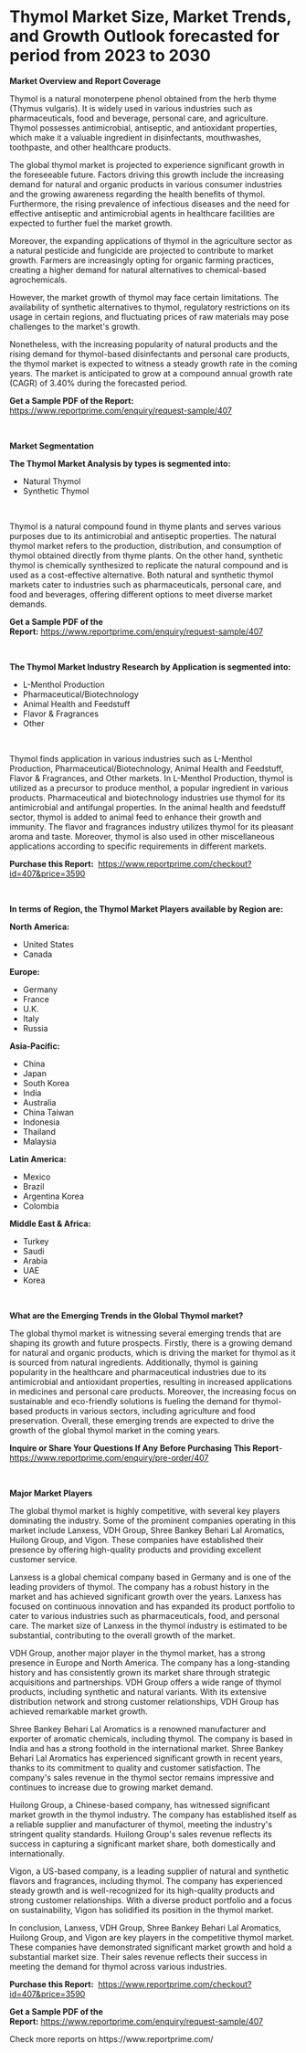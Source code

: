 <p><h1>Thymol Market Size, Market Trends, and Growth Outlook forecasted for period from 2023 to 2030</h1></p><p><strong>Market Overview and Report Coverage</strong></p>
<p><p>Thymol is a natural monoterpene phenol obtained from the herb thyme (Thymus vulgaris). It is widely used in various industries such as pharmaceuticals, food and beverage, personal care, and agriculture. Thymol possesses antimicrobial, antiseptic, and antioxidant properties, which make it a valuable ingredient in disinfectants, mouthwashes, toothpaste, and other healthcare products.</p><p>The global thymol market is projected to experience significant growth in the foreseeable future. Factors driving this growth include the increasing demand for natural and organic products in various consumer industries and the growing awareness regarding the health benefits of thymol. Furthermore, the rising prevalence of infectious diseases and the need for effective antiseptic and antimicrobial agents in healthcare facilities are expected to further fuel the market growth.</p><p>Moreover, the expanding applications of thymol in the agriculture sector as a natural pesticide and fungicide are projected to contribute to market growth. Farmers are increasingly opting for organic farming practices, creating a higher demand for natural alternatives to chemical-based agrochemicals.</p><p>However, the market growth of thymol may face certain limitations. The availability of synthetic alternatives to thymol, regulatory restrictions on its usage in certain regions, and fluctuating prices of raw materials may pose challenges to the market's growth.</p><p>Nonetheless, with the increasing popularity of natural products and the rising demand for thymol-based disinfectants and personal care products, the thymol market is expected to witness a steady growth rate in the coming years. The market is anticipated to grow at a compound annual growth rate (CAGR) of 3.40% during the forecasted period.</p></p>
<p><strong>Get a Sample PDF of the Report:</strong> <a href="https://www.reportprime.com/enquiry/request-sample/407">https://www.reportprime.com/enquiry/request-sample/407</a></p>
<p>&nbsp;</p>
<p><strong>Market Segmentation</strong></p>
<p><strong>The Thymol Market Analysis by types is segmented into:</strong></p>
<p><ul><li>Natural Thymol</li><li>Synthetic Thymol</li></ul></p>
<p>&nbsp;</p>
<p><p>Thymol is a natural compound found in thyme plants and serves various purposes due to its antimicrobial and antiseptic properties. The natural thymol market refers to the production, distribution, and consumption of thymol obtained directly from thyme plants. On the other hand, synthetic thymol is chemically synthesized to replicate the natural compound and is used as a cost-effective alternative. Both natural and synthetic thymol markets cater to industries such as pharmaceuticals, personal care, and food and beverages, offering different options to meet diverse market demands.</p></p>
<p><strong>Get a Sample PDF of the Report:</strong>&nbsp;<a href="https://www.reportprime.com/enquiry/request-sample/407">https://www.reportprime.com/enquiry/request-sample/407</a></p>
<p>&nbsp;</p>
<p><strong>The Thymol Market Industry Research by Application is segmented into:</strong></p>
<p><ul><li>L-Menthol Production</li><li>Pharmaceutical/Biotechnology</li><li>Animal Health and Feedstuff</li><li>Flavor & Fragrances</li><li>Other</li></ul></p>
<p>&nbsp;</p>
<p><p>Thymol finds application in various industries such as L-Menthol Production, Pharmaceutical/Biotechnology, Animal Health and Feedstuff, Flavor & Fragrances, and Other markets. In L-Menthol Production, thymol is utilized as a precursor to produce menthol, a popular ingredient in various products. Pharmaceutical and biotechnology industries use thymol for its antimicrobial and antifungal properties. In the animal health and feedstuff sector, thymol is added to animal feed to enhance their growth and immunity. The flavor and fragrances industry utilizes thymol for its pleasant aroma and taste. Moreover, thymol is also used in other miscellaneous applications according to specific requirements in different markets.</p></p>
<p><strong>Purchase this Report:</strong>&nbsp; <a href="https://www.reportprime.com/checkout?id=407&price=3590">https://www.reportprime.com/checkout?id=407&price=3590</a></p>
<p>&nbsp;</p>
<p><strong>In terms of Region, the Thymol Market Players available by Region are:</strong></p>
<p>
    <p> <strong> North America: </strong>
        <ul>
            <li>United States</li>
            <li>Canada</li>
        </ul>
        </p> 
    <p> <strong> Europe: </strong>
        <ul>
            <li>Germany</li>
            <li>France</li>
            <li>U.K.</li>
            <li>Italy</li>
            <li>Russia</li>
        </ul>
        </p> 
    <p> <strong> Asia-Pacific: </strong>
        <ul>
            <li>China</li>
            <li>Japan</li>
            <li>South Korea</li>
            <li>India</li>
            <li>Australia</li>
            <li>China Taiwan</li>
            <li>Indonesia</li>
            <li>Thailand</li>
            <li>Malaysia</li>
        </ul>
        </p> 
    <p> <strong> Latin America: </strong>
        <ul>
            <li>Mexico</li>
            <li>Brazil</li>
            <li>Argentina Korea</li>
            <li>Colombia</li>
        </ul>
        </p> 
    <p> <strong> Middle East & Africa: </strong>
        <ul>
            <li>Turkey</li>
            <li>Saudi</li>
            <li>Arabia</li>
            <li>UAE</li>
            <li>Korea</li>
        </ul>
    </p>
    </p>
<p>&nbsp;</p>
<p><strong>What are the Emerging Trends in the Global Thymol market?</strong></p>
<p><p>The global thymol market is witnessing several emerging trends that are shaping its growth and future prospects. Firstly, there is a growing demand for natural and organic products, which is driving the market for thymol as it is sourced from natural ingredients. Additionally, thymol is gaining popularity in the healthcare and pharmaceutical industries due to its antimicrobial and antioxidant properties, resulting in increased applications in medicines and personal care products. Moreover, the increasing focus on sustainable and eco-friendly solutions is fueling the demand for thymol-based products in various sectors, including agriculture and food preservation. Overall, these emerging trends are expected to drive the growth of the global thymol market in the coming years.</p></p>
<p><strong>Inquire or Share Your Questions If Any Before Purchasing This Report</strong>- <a href="https://www.reportprime.com/enquiry/pre-order/407">https://www.reportprime.com/enquiry/pre-order/407</a></p>
<p>&nbsp;</p>
<p><strong>Major Market Players</strong></p>
<p><p>The global thymol market is highly competitive, with several key players dominating the industry. Some of the prominent companies operating in this market include Lanxess, VDH Group, Shree Bankey Behari Lal Aromatics, Huilong Group, and Vigon. These companies have established their presence by offering high-quality products and providing excellent customer service.</p><p>Lanxess is a global chemical company based in Germany and is one of the leading providers of thymol. The company has a robust history in the market and has achieved significant growth over the years. Lanxess has focused on continuous innovation and has expanded its product portfolio to cater to various industries such as pharmaceuticals, food, and personal care. The market size of Lanxess in the thymol industry is estimated to be substantial, contributing to the overall growth of the market.</p><p>VDH Group, another major player in the thymol market, has a strong presence in Europe and North America. The company has a long-standing history and has consistently grown its market share through strategic acquisitions and partnerships. VDH Group offers a wide range of thymol products, including synthetic and natural variants. With its extensive distribution network and strong customer relationships, VDH Group has achieved remarkable market growth.</p><p>Shree Bankey Behari Lal Aromatics is a renowned manufacturer and exporter of aromatic chemicals, including thymol. The company is based in India and has a strong foothold in the international market. Shree Bankey Behari Lal Aromatics has experienced significant growth in recent years, thanks to its commitment to quality and customer satisfaction. The company's sales revenue in the thymol sector remains impressive and continues to increase due to growing market demand.</p><p>Huilong Group, a Chinese-based company, has witnessed significant market growth in the thymol industry. The company has established itself as a reliable supplier and manufacturer of thymol, meeting the industry's stringent quality standards. Huilong Group's sales revenue reflects its success in capturing a significant market share, both domestically and internationally.</p><p>Vigon, a US-based company, is a leading supplier of natural and synthetic flavors and fragrances, including thymol. The company has experienced steady growth and is well-recognized for its high-quality products and strong customer relationships. With a diverse product portfolio and a focus on sustainability, Vigon has solidified its position in the thymol market.</p><p>In conclusion, Lanxess, VDH Group, Shree Bankey Behari Lal Aromatics, Huilong Group, and Vigon are key players in the competitive thymol market. These companies have demonstrated significant market growth and hold a substantial market size. Their sales revenue reflects their success in meeting the demand for thymol across various industries.</p></p>
<p><strong>Purchase this Report:</strong>&nbsp;&nbsp;<a href="https://www.reportprime.com/checkout?id=407&price=3590">https://www.reportprime.com/checkout?id=407&price=3590</a></p>
<p></p>
<p><strong>Get a Sample PDF of the Report:</strong>&nbsp;<a href="https://www.reportprime.com/enquiry/request-sample/407">https://www.reportprime.com/enquiry/request-sample/407</a></p>
<p>Check more reports on https://www.reportprime.com/</p>